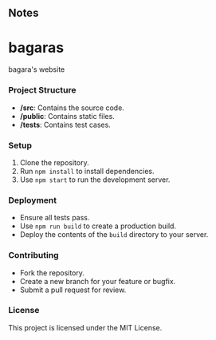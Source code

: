 
## Notes

# bagaras
bagara's website


### Project Structure
- **/src**: Contains the source code.
- **/public**: Contains static files.
- **/tests**: Contains test cases.

### Setup
1. Clone the repository.
2. Run `npm install` to install dependencies.
3. Use `npm start` to run the development server.

### Deployment
- Ensure all tests pass.
- Use `npm run build` to create a production build.
- Deploy the contents of the `build` directory to your server.

### Contributing
- Fork the repository.
- Create a new branch for your feature or bugfix.
- Submit a pull request for review.

### License
This project is licensed under the MIT License.
